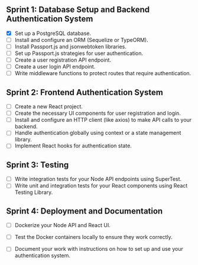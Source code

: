## Sprint 1: Database Setup and Backend Authentication System
- [x] Set up a PostgreSQL database.
- [ ] Install and configure an ORM (Sequelize or TypeORM).
- [ ] Install Passport.js and jsonwebtoken libraries.
- [ ] Set up Passport.js strategies for user authentication.
- [ ] Create a user registration API endpoint.
- [ ] Create a user login API endpoint.
- [ ] Write middleware functions to protect routes that require authentication.

## Sprint 2: Frontend Authentication System
- [ ] Create a new React project.
- [ ] Create the necessary UI components for user registration and login.
- [ ] Install and configure an HTTP client (like axios) to make API calls to your backend.
- [ ] Handle authentication globally using context or a state management library.
- [ ] Implement React hooks for authentication state.

## Sprint 3: Testing
- [ ] Write integration tests for your Node API endpoints using SuperTest.
- [ ] Write unit and integration tests for your React components using React Testing Library.

## Sprint 4: Deployment and Documentation
- [ ] Dockerize your Node API and React UI.
- [ ] Test the Docker containers locally to ensure they work correctly.
- [ ] Document your work with instructions on how to set up and use your authentication system.

